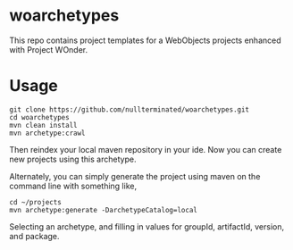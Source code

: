 # woarchetypes

This repo contains project templates for a WebObjects projects enhanced with Project WOnder.

# Usage
```
git clone https://github.com/nullterminated/woarchetypes.git
cd woarchetypes
mvn clean install
mvn archetype:crawl
```
Then reindex your local maven repository in your ide. Now you can create new projects using this archetype.

Alternately, you can simply generate the project using maven on the command line with something like,

```
cd ~/projects
mvn archetype:generate -DarchetypeCatalog=local
```

Selecting an archetype, and filling in values for groupId, artifactId, version, and package.
